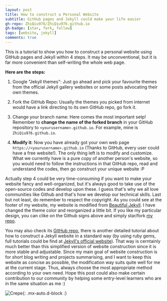```yaml
---
layout: post
title: How to construct a Personal Website 
subtitle: GitHub pages and Jekyll could make your life easier
gh-repo: ZhiQiu976/ZhiQiu976.github.io
gh-badge: [star, fork, follow]
tags: [website, jekyll]
comments: true
---
```


This is a tutorial to show you how to construct a personal website using GitHub pages and Jekyll within 4 steps. It may be unconventional, but it is far more convenient than self-writing the whole web page.

**Here are the steps:**

1. Google "Jekyll themes": Just go ahead and pick your favourite themes from the official Jekyll gallery websites or some posts advocating their own themes.

2. Fork the GitHub Repo: Usually the themes you picked from internet would have a link directing to its own GitHub repo, go fork it.

3. Change your branch name: Here comes the most important setp! Remember to **change the name of the forked branch** in your GitHub repository to `<yourusername>.github.io`. For example, mine is `ZhiQiu976.github.io`.

4. **Modify it**: Now you have already got your own web page `https://<yourusername>.github.io` (Thanks to GitHub, every user could have a free website!). The only thing left is to modify and customize. What we currently have is a pure copy of another person's website, so you would need to follow the instructions in that GitHub repo, read and understand the codes, then go construct your unique website :P

Actually step 4 could be very time-consuming if you want to make your website fancy and well-organized, but it's always good to take use of the open-source codes and develop upon these. I guess that's why we all love communities like Github and that's how we develop our technical skills. Last but not least, do remember to respect the copyright. As you could see at the footer of my website, my website is modified from [Beautiful Jekyll](https://beautifuljekyll.com). I have changed the theme color and reorganized a little bit. If you like my particular design, you can clike on the Github signs above and simply star/fork [my repo](https://ZhiQiu976/ZhiQiu976.github.io).

You may also check its [GitHub repo](https://github.com/daattali/beautiful-jekyll), there is another detailed tutorial about how to construct a Jekyll website in a standard way (by using ruby gems, full tutorials could be find at [Jekyll's official website](https://jekyllrb.com/resources/)). That way is cerntainly much better than this simplified version of website construction since it is more stable and adjustable. Since my main goal of website construction is for short blog writing and projects summarising, and I want to keep this website as concise as possible, the modification way suits quite well for me at the current stage. Thus, always choose the most appropriate method according to your own need. Hope this post could also make certain contribution to our community by helping some entry-level learners who are in the same situation as me :)

![Crepe](https://opensource.org/files/osi_keyhole_300X300_90ppi_0.png){: .mx-auto.d-block :}


